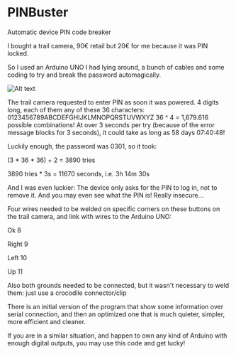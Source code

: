 # PINBuster
Automatic device PIN code breaker

I bought a trail camera, 90€ retail but 20€ for me because it was PIN locked.

So I used an Arduino UNO I had lying around, a bunch of cables and some coding to try and break the password automagically.

![Alt text](blob/master/Media/weld2.jpg?raw=true "Title")

The trail camera requested to enter PIN as soon it was powered. 4 digits long, each of them any of these 36 characters:
0123456789ABCDEFGHIJKLMNOPQRSTUVWXYZ
36 ^ 4 = 1,679.616 possible combinations!
At over 3 seconds per try (because of the error message blocks for 3 seconds), it could take as long as 58 days 07:40:48!

Luckily enough, the password was 0301, so it took:

(3 * 36 * 36) + 2 = 3890 tries

3890 tries * 3s = 11670 seconds, i.e. 3h 14m 30s

And I was even luckier: The device only asks for the PIN to log in, not to remove it. And you may even see what the PIN is! Really insecure...

Four wires needed to be welded on specific corners on these buttons on the trail camera, and link with wires to the Arduino UNO:

Ok                8

Right             9

Left             10

Up               11

Also both grounds needed to be connected, but it wasn't necessary to weld them: just use a crocodile connector/clip

There is an initial version of the program that show some information over serial connection, and then an optimized one that is much quieter, simpler, more efficient and cleaner.

If you are in a similar situation, and happen to own any kind of Arduino with enough digital outputs, you may use this code and get lucky!

